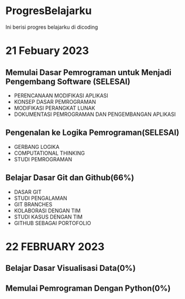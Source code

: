# ProgresBelajarku
Ini berisi progres belajarku di dicoding 

21 Febuary 2023
==
Memulai Dasar Pemrograman untuk Menjadi Pengembang Software (SELESAI)
--
  * PERENCANAAN MODIFIKASI APLIKASI
  * KONSEP DASAR PEMROGRAMAN
  * MODIFIKASI PERANGKAT LUNAK
  * DOKUMENTASI PEMROGRAMAN DAN PENGEMBANGAN APLIKASI

Pengenalan ke Logika Pemrograman(SELESAI)
--
  * GERBANG LOGIKA
  * COMPUTATIONAL THINKING
  * STUDI PEMROGRAMAN

Belajar Dasar Git dan Github(66%)
--
  * DASAR GIT
  * STUDI PENGALAMAN
  * GIT BRANCHES
  * KOLABORASI DENGAN TIM
  * STUDI KASUS DENGAN TIM
  * GITHUB SEBAGAI PORTOFOLIO



22 FEBRUARY 2023
==
Belajar Dasar Visualisasi Data(0%)
--



Memulai Pemrograman Dengan Python(0%)
--
